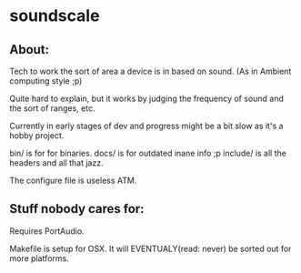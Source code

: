 soundscale
==========

About:
------

Tech to work the sort of area a device is in based on sound. (As in Ambient computing style ;p)

Quite hard to explain, but it works by judging the frequency of sound and the sort of ranges, etc.

Currently in early stages of dev and progress might be a bit slow as it's a hobby project.

bin/ is for for binaries.
docs/ is for outdated inane info ;p
include/ is all the headers and all that jazz.

The configure file is useless ATM.

Stuff nobody cares for:
-----------------------

Requires PortAudio.

Makefile is setup for OSX. It will EVENTUALY(read: never) be sorted out for more platforms.

